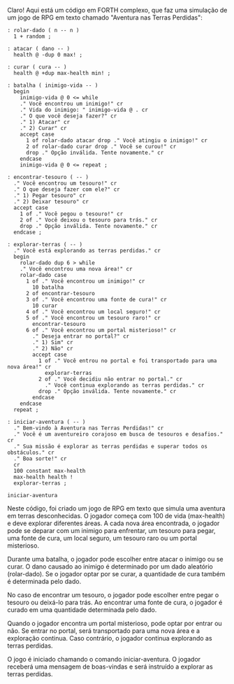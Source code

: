 Claro! Aqui está um código em FORTH complexo, que faz uma simulação de um jogo de RPG em texto chamado "Aventura nas Terras Perdidas":

```
: rolar-dado ( n -- n )
  1 + random ;

: atacar ( dano -- )
  health @ -dup 0 max! ;

: curar ( cura -- )
  health @ +dup max-health min! ;

: batalha ( inimigo-vida -- )
  begin
    inimigo-vida @ 0 <= while
    ." Você encontrou um inimigo!" cr
    ." Vida do inimigo: " inimigo-vida @ . cr
    ." O que você deseja fazer?" cr
    ." 1) Atacar" cr
    ." 2) Curar" cr
    accept case
      1 of rolar-dado atacar drop ." Você atingiu o inimigo!" cr
      2 of rolar-dado curar drop ." Você se curou!" cr
      drop ." Opção inválida. Tente novamente." cr
    endcase
    inimigo-vida @ 0 <= repeat ;

: encontrar-tesouro ( -- )
  ." Você encontrou um tesouro!" cr
  ." O que deseja fazer com ele?" cr
  ." 1) Pegar tesouro" cr
  ." 2) Deixar tesouro" cr
  accept case
    1 of ." Você pegou o tesouro!" cr
    2 of ." Você deixou o tesouro para trás." cr
    drop ." Opção inválida. Tente novamente." cr
  endcase ;

: explorar-terras ( -- )
  ." Você está explorando as terras perdidas." cr
  begin
    rolar-dado dup 6 > while
    ." Você encontrou uma nova área!" cr
    rolar-dado case
      1 of ." Você encontrou um inimigo!" cr
        10 batalha
      2 of encontrar-tesouro
      3 of ." Você encontrou uma fonte de cura!" cr
        10 curar
      4 of ." Você encontrou um local seguro!" cr
      5 of ." Você encontrou um tesouro raro!" cr
        encontrar-tesouro
      6 of ." Você encontrou um portal misterioso!" cr
        ." Deseja entrar no portal?" cr
        ." 1) Sim" cr
        ." 2) Não" cr
        accept case
          1 of ." Você entrou no portal e foi transportado para uma nova área!" cr
            explorar-terras
          2 of ." Você decidiu não entrar no portal." cr
            ." Você continua explorando as terras perdidas." cr
          drop ." Opção inválida. Tente novamente." cr
        endcase
    endcase
  repeat ;

: iniciar-aventura ( -- )
  ." Bem-vindo à Aventura nas Terras Perdidas!" cr
  ." Você é um aventureiro corajoso em busca de tesouros e desafios." cr
  ." Sua missão é explorar as terras perdidas e superar todos os obstáculos." cr
  ." Boa sorte!" cr
  cr
  100 constant max-health
  max-health health !
  explorar-terras ;

iniciar-aventura
```

Neste código, foi criado um jogo de RPG em texto que simula uma aventura em terras desconhecidas. O jogador começa com 100 de vida (max-health) e deve explorar diferentes áreas. A cada nova área encontrada, o jogador pode se deparar com um inimigo para enfrentar, um tesouro para pegar, uma fonte de cura, um local seguro, um tesouro raro ou um portal misterioso.

Durante uma batalha, o jogador pode escolher entre atacar o inimigo ou se curar. O dano causado ao inimigo é determinado por um dado aleatório (rolar-dado). Se o jogador optar por se curar, a quantidade de cura também é determinada pelo dado.

No caso de encontrar um tesouro, o jogador pode escolher entre pegar o tesouro ou deixá-lo para trás. Ao encontrar uma fonte de cura, o jogador é curado em uma quantidade determinada pelo dado.

Quando o jogador encontra um portal misterioso, pode optar por entrar ou não. Se entrar no portal, será transportado para uma nova área e a exploração continua. Caso contrário, o jogador continua explorando as terras perdidas.

O jogo é iniciado chamando o comando iniciar-aventura. O jogador receberá uma mensagem de boas-vindas e será instruído a explorar as terras perdidas.